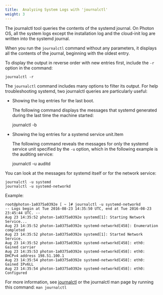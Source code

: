 ```yaml
---
title:  Analyzing System Logs with 'journalctl'
weight: 3
---
```


The journalctl tool queries the contents of the systemd journal. On Photon OS, all the system logs except the installation log and the cloud-init log are written into the systemd journal. 

When you run the `journalctl` command without any parameters, it displays all the contents of the journal, beginning with the oldest entry. 

To display the output in reverse order with new entries first, include the `-r` option in the command:

	journalctl -r

The `journalctl` command includes many options to filter its output. For help troubleshooting systemd, two journalctl queries are particularly useful: 

- Showing the log entries for the last boot. 
    
    The following command displays the messages that systemd generated during the last time the machine started: 

	journalctl -b

- Showing the log entries for a systemd service unit.Item
    
    The following command reveals the messages for only the systemd service unit specified by the `-u` option, which in the following example is the auditing service: 

	journalctl -u auditd

You can look at the messages for systemd itself or for the network service:

	journalctl -u systemd
	journalctl -u systemd-networkd

Example:  

	root@photon-1a0375a0392e [ ~ ]# journalctl -u systemd-networkd
	-- Logs begin at Tue 2016-08-23 14:35:50 UTC, end at Tue 2016-08-23 23:45:44 UTC. --
	Aug 23 14:35:52 photon-1a0375a0392e systemd[1]: Starting Network Service...
	Aug 23 14:35:52 photon-1a0375a0392e systemd-networkd[458]: Enumeration completed
	Aug 23 14:35:52 photon-1a0375a0392e systemd[1]: Started Network Service.
	Aug 23 14:35:52 photon-1a0375a0392e systemd-networkd[458]: eth0: Gained carrier
	Aug 23 14:35:53 photon-1a0375a0392e systemd-networkd[458]: eth0: DHCPv4 address 198.51.100.1
	Aug 23 14:35:54 photon-1a0375a0392e systemd-networkd[458]: eth0: Gained IPv6LL
	Aug 23 14:35:54 photon-1a0375a0392e systemd-networkd[458]: eth0: Configured


For more information, see [journalctl](https://www.freedesktop.org/software/systemd/man/journalctl.html) or the journalctl man page by running this command: `man journalctl`